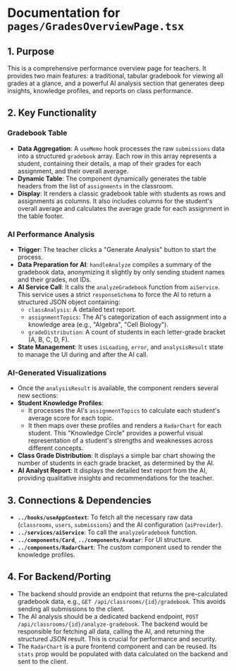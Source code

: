 
# Documentation for `pages/GradesOverviewPage.tsx`

## 1. Purpose

This is a comprehensive performance overview page for teachers. It provides two main features: a traditional, tabular gradebook for viewing all grades at a glance, and a powerful AI analysis section that generates deep insights, knowledge profiles, and reports on class performance.

## 2. Key Functionality

### Gradebook Table
- **Data Aggregation**: A `useMemo` hook processes the raw `submissions` data into a structured `gradebook` array. Each row in this array represents a student, containing their details, a map of their grades for each assignment, and their overall average.
- **Dynamic Table**: The component dynamically generates the table headers from the list of `assignments` in the classroom.
- **Display**: It renders a classic gradebook table with students as rows and assignments as columns. It also includes columns for the student's overall average and calculates the average grade for each assignment in the table footer.

### AI Performance Analysis
- **Trigger**: The teacher clicks a "Generate Analysis" button to start the process.
- **Data Preparation for AI**: `handleAnalyze` compiles a summary of the gradebook data, anonymizing it slightly by only sending student names and their grades, not IDs.
- **AI Service Call**: It calls the `analyzeGradebook` function from `aiService`. This service uses a strict `responseSchema` to force the AI to return a structured JSON object containing:
  - `classAnalysis`: A detailed text report.
  - `assignmentTopics`: The AI's categorization of each assignment into a knowledge area (e.g., "Algebra", "Cell Biology").
  - `gradeDistribution`: A count of students in each letter-grade bracket (A, B, C, D, F).
- **State Management**: It uses `isLoading`, `error`, and `analysisResult` state to manage the UI during and after the AI call.

### AI-Generated Visualizations
- Once the `analysisResult` is available, the component renders several new sections:
- **Student Knowledge Profiles**:
  - It processes the AI's `assignmentTopics` to calculate each student's average score for each topic.
  - It then maps over these profiles and renders a `RadarChart` for each student. This "Knowledge Circle" provides a powerful visual representation of a student's strengths and weaknesses across different concepts.
- **Class Grade Distribution**: It displays a simple bar chart showing the number of students in each grade bracket, as determined by the AI.
- **AI Analyst Report**: It displays the detailed text report from the AI, providing qualitative insights and recommendations for the teacher.

## 3. Connections & Dependencies

- **`../hooks/useAppContext`**: To fetch all the necessary raw data (`classrooms`, `users`, `submissions`) and the AI configuration (`aiProvider`).
- **`../services/aiService`**: To call the `analyzeGradebook` function.
- **`../components/Card`**, **`../components/Avatar`**: For UI structure.
- **`../components/RadarChart`**: The custom component used to render the knowledge profiles.

## 4. For Backend/Porting

- The backend should provide an endpoint that returns the pre-calculated gradebook data, e.g., `GET /api/classrooms/{id}/gradebook`. This avoids sending all submissions to the client.
- The AI analysis should be a dedicated backend endpoint, `POST /api/classrooms/{id}/analyze-gradebook`. The backend would be responsible for fetching all data, calling the AI, and returning the structured JSON result. This is crucial for performance and security.
- The `RadarChart` is a pure frontend component and can be reused. Its `stats` prop would be populated with data calculated on the backend and sent to the client.
